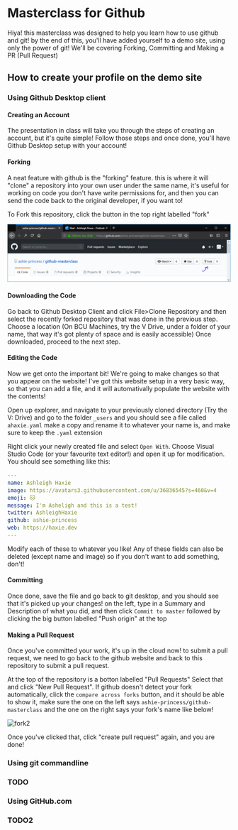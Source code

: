 # Masterclass for Github

Hiya! this masterclass was designed to help you learn how to use github and git! by the end of this, you'll have added yourself to a demo site, using only the power of git! We'll be covering Forking, Committing and Making a PR (Pull Request)

## How to create your profile on the demo site

### Using Github Desktop client

#### Creating an Account

The presentation in class will take you through the steps of creating an account, but it's quite simple! Follow those steps and once done, you'll have Github Desktop setup with your account!

#### Forking

A neat feature with github is the "forking" feature. this is where it will "clone" a repository into your own user under the same name, it's useful for working on code you don't have write permissions for, and then you can send the code back to the original developer, if you want to!

To Fork this repository, click the button in the top right labelled "fork"

![fork](tutimages/fork.png)

#### Downloading the Code

Go back to Github Desktop Client and click File>Clone Repository and then select the recently forked repository that was done in the previous step. Choose a location (On BCU Machines, try the V Drive, under a folder of your name, that way it's got plenty of space and is easily accessible) Once downloaded, proceed to the next step.

#### Editing the Code

Now we get onto the important bit! We're going to make changes so that you appear on the website! I've got this website setup in a very basic way, so that you can add a file, and it will automativally populate the website with the contents!

Open up explorer, and navigate to your previously cloned directory (Try the V: Drive) and go to the folder `_users` and you should see a file called `ahaxie.yaml` make a copy and rename it to whatever your name is, and make sure to keep the `.yaml` extension

Right click your newly created file and select `Open With`. Choose Visual Studio Code (or your favourite text editor!) and open it up for modification. You should see something like this:

```YAML
---
name: Ashleigh Haxie
image: https://avatars3.githubusercontent.com/u/36836545?s=460&v=4
emoji: 🐱
message: I'm Asheligh and this is a test!
twitter: AshleighHaxie
github: ashie-princess
web: https://haxie.dev
---
```

Modify each of these to whatever you like! Any of these fields can also be deleted (except name and image) so if you don't want to add something, don't!

#### Committing

Once done, save the file and go back to git desktop, and you should see that it's picked up your changes! on the left, type in a Summary and Description of what you did, and then click `Commit to master` followed by clicking the big button labelled "Push origin" at the top

#### Making a Pull Request

Once you've committed your work, it's up in the cloud now! to submit a pull request, we need to go back to the github website and back to this repository to submit a pull request.

At the top of the repository is a botton labelled "Pull Requests" Select that and click "New Pull Request". If github doesn't detect your fork automatically, click the `compare across forks` button, and it should be able to show it, make sure the one on the left says `ashie-princess/github-masterclass` and the one on the right says your fork's name like below!

![fork2](images/fork2.png)

Once you've clicked that, click "create pull request" again, and you are done!

### Using git commandline

### TODO

### Using GitHub.com

### TODO2
